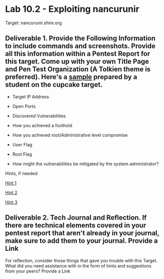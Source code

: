 # Lab 10.2 - Exploiting nancurunir

Target: nancurunir.shire.org

## Deliverable 1. Provide the Following Information to include commands and screenshots. Provide all this information within a Pentest Report for this target. Come up with your own Title Page and Pen Test Organization (A Tolkien theme is preferred). Here's a [sample](https://docs.google.com/document/d/1ZmKB5mBZOSlk4Sg4MmsM1skxpTIHJ4ZwIevfPX3dlPk/edit?usp=sharing) prepared by a student on the cupcake target.

* Target IP Address

* Open Ports

* Discovered Vulnerabilities

* How you achieved a foothold

* How you achieved root/Administrative level compromise

* User Flag

* Root Flag

* How might the vulnerabilities be mitigated by the system administrator?

Hints, if needed

[Hint 1](https://docs.google.com/document/d/1Fx2K8-aDAXz5evjStXBMwYdQBT1-MUm2K1zh4dReVJs/edit?usp=sharing) 

[Hint 2](https://docs.google.com/document/d/16eLLqMrkd3c7KKpOqEIrT3iuCNEOomaaS_hZCX952jM/edit?usp=sharing)

[Hint 3](https://docs.google.com/document/d/1gChEun49LOog_Aa25TzbqR78gPowlmo7ok-0I8henkw/edit?usp=sharing)

## Deliverable 2. Tech Journal and Reflection. If there are technical elements covered in your pentest report that aren't already in your journal, make sure to add them to your journal. Provide a Link





For reflection, consider those things that gave you trouble with this Target. What did you need assistance with in the form of hints and suggestions from your peers? Provide a Link

